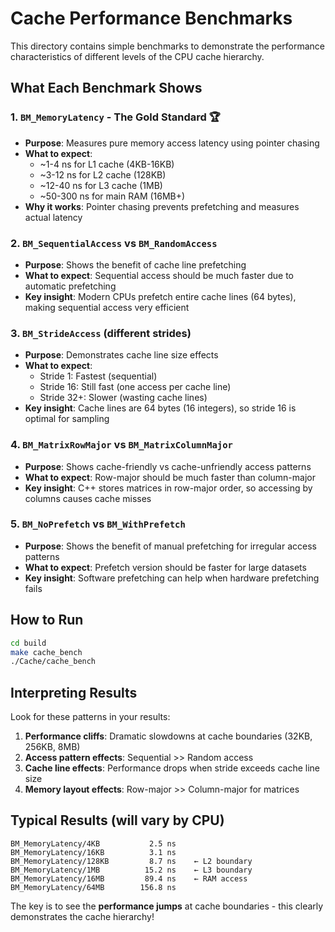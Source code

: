 # Cache Performance Benchmarks

This directory contains simple benchmarks to demonstrate the performance characteristics of different levels of the CPU cache hierarchy.

## What Each Benchmark Shows

### 1. `BM_MemoryLatency` - **The Gold Standard** 🏆
- **Purpose**: Measures pure memory access latency using pointer chasing
- **What to expect**: 
  - ~1-4 ns for L1 cache (4KB-16KB)
  - ~3-12 ns for L2 cache (128KB)  
  - ~12-40 ns for L3 cache (1MB)
  - ~50-300 ns for main RAM (16MB+)
- **Why it works**: Pointer chasing prevents prefetching and measures actual latency

### 2. `BM_SequentialAccess` vs `BM_RandomAccess`
- **Purpose**: Shows the benefit of cache line prefetching
- **What to expect**: Sequential access should be much faster due to automatic prefetching
- **Key insight**: Modern CPUs prefetch entire cache lines (64 bytes), making sequential access very efficient

### 3. `BM_StrideAccess` (different strides)
- **Purpose**: Demonstrates cache line size effects
- **What to expect**: 
  - Stride 1: Fastest (sequential)
  - Stride 16: Still fast (one access per cache line)  
  - Stride 32+: Slower (wasting cache lines)
- **Key insight**: Cache lines are 64 bytes (16 integers), so stride 16 is optimal for sampling

### 4. `BM_MatrixRowMajor` vs `BM_MatrixColumnMajor`
- **Purpose**: Shows cache-friendly vs cache-unfriendly access patterns
- **What to expect**: Row-major should be much faster than column-major
- **Key insight**: C++ stores matrices in row-major order, so accessing by columns causes cache misses

### 5. `BM_NoPrefetch` vs `BM_WithPrefetch`
- **Purpose**: Shows the benefit of manual prefetching for irregular access patterns
- **What to expect**: Prefetch version should be faster for large datasets
- **Key insight**: Software prefetching can help when hardware prefetching fails

## How to Run

```bash
cd build
make cache_bench
./Cache/cache_bench
```

## Interpreting Results

Look for these patterns in your results:
1. **Performance cliffs**: Dramatic slowdowns at cache boundaries (32KB, 256KB, 8MB)
2. **Access pattern effects**: Sequential >> Random access
3. **Cache line effects**: Performance drops when stride exceeds cache line size
4. **Memory layout effects**: Row-major >> Column-major for matrices

## Typical Results (will vary by CPU)

```
BM_MemoryLatency/4KB           2.5 ns
BM_MemoryLatency/16KB          3.1 ns  
BM_MemoryLatency/128KB         8.7 ns    ← L2 boundary
BM_MemoryLatency/1MB          15.2 ns    ← L3 boundary  
BM_MemoryLatency/16MB         89.4 ns    ← RAM access
BM_MemoryLatency/64MB        156.8 ns
```

The key is to see the **performance jumps** at cache boundaries - this clearly demonstrates the cache hierarchy!